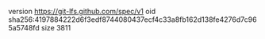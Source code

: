 version https://git-lfs.github.com/spec/v1
oid sha256:4197884222d6f3edf8744080437ecf4c33a8fb162d138fe4276d7c965a5748fd
size 3811
